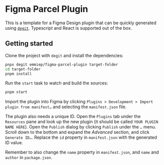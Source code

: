 # Figma Parcel Plugin

This is a template for a Figma Design plugin that can be quickly generated using [`degit`](https://github.com/Rich-Harris/degit).
Typescript and React is supported out of the box.

## Getting started

Clone the project with `degit` and install the dependencies:

```sh
pnpx degit emmiep/figma-parcel-plugin target-folder
cd target-folder
pnpm install
```

Run the `start` task to watch and build the sources:

```sh
pnpm start
```

Import the plugin into Figma by clicking `Plugins > Development > Import plugin from manifest…` and selecting the `manifest.json` file.

The plugin also needs a unique ID.
Open the `Plugins` tab under the `Resources` pane and look up the new plugin (it should be called `YOUR PLUGIN NAME HERE`).
Open the `Publish` dialog by clicking `Publish` under the `…` menu.
Scroll down to the bottom and expand the _Advanced_ section, and click `Generate ID…`.
Replace the `id` property in `manifest.json` with the generated ID value.

Remember to also change the `name` property in `manifest.json`, and `name` and `author` in `package.json`.
